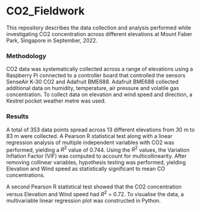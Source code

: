 # CO2_Fieldwork

This repository describes the data collection and analysis performed while investigating CO2 concentration across different elevations at Mount Faber Park, Singapore in September, 2022. 

### Methodology
CO2 data was systematically collected across a range of elevations using a Raspberry Pi connected to a controller board that controlled the sensors SenseAir K‐30 CO2 and Adafruit BME688. Adafruit BME688 collected additional data on humidity, temperature, air pressure and volatile gas concentration. To collect data on elevation and wind speed and direction, a Kestrel pocket weather metre was used.

### Results
A total of 353 data points spread across 13 different elevations from 30 m to 83 m were collected. A Pearson R statistical test along with a linear regression analysis of multiple independent variables with CO2 was performed, yielding a $R^2$ value of 0.744. Using the $R^2$ values, the Variation Inflation Factor (VIF) was computed to account for multicollinearity. After removing collinear variables, hypothesis testing was performed, yielding Elevation and Wind speed as statistically significant to mean CO concentrations. 

A second Pearson R statistical test showed that the CO2 concentration versus Elevation and Wind speed had $R^2$ = 0.72. To visualise the data, a multivariable linear regression plot was constructed in Python.
